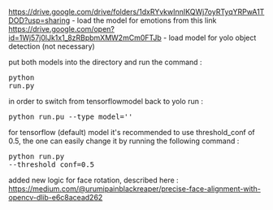 https://drive.google.com/drive/folders/1dxRYvkwInnIKQWj7oyRTyqYRPwA1TDOD?usp=sharing - load the model for emotions from this link
https://drive.google.com/open?id=1Wj57j0lJk1x1_8zRBpbmXMW2mCm0FTJb - load model for yolo object detection (not necessary)

put both models into the directory and run the command : <pre>python run.py</pre> 
in order to switch from tensorflowmodel back to yolo run : <pre>python run.pu --type_model=''</pre>
for tensorflow (default) model it's recommended to use threshold_conf of 0.5, the one can easily change it by running the following command : <pre>python run.py --threshold_conf=0.5</pre>

added new logic for face rotation, described here : https://medium.com/@urumipainblackreaper/precise-face-alignment-with-opencv-dlib-e6c8acead262
